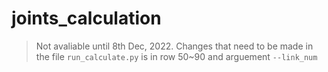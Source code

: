 # joints_calculation
> Not avaliable until 8th Dec, 2022.
> Changes that need to be made in the file `run_calculate.py` is in row 50~90 and arguement `--link_num`
